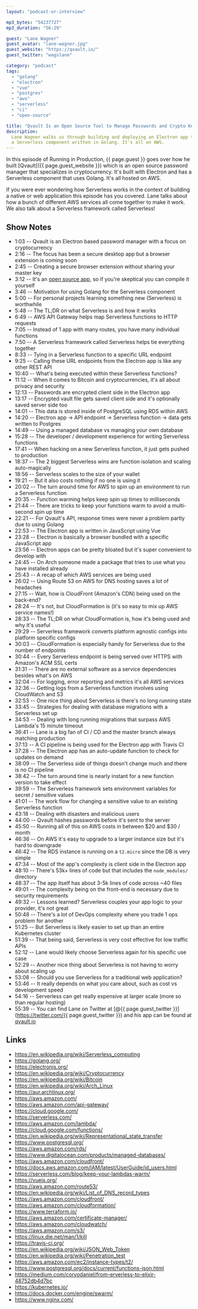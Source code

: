 ```yaml
---
layout: "podcast-or-interview"

mp3_bytes: "54237727"
mp3_duration: "56:29"

guest: "Lane Wagner"
guest_avatar: "lane-wagner.jpg"
guest_website: "https://qvault.io/"
guest_twitter: "wagslane"

category: "podcast"
tags:
  - "golang"
  - "electron"
  - "vue"
  - "postgres"
  - "aws"
  - "serverless"
  - "ci"
  - "open-source"

title: "Qvault Is an Open Source Tool to Manage Passwords and Crypto Keys"
description:
  Lane Wagner walks us through building and deploying an Electron app that has
  a Serverless component written in Golang. It's all on AWS.
---
```


In this episode of Running in Production, {{ page.guest }} goes over how he
built [Qvault]({{ page.guest_website }}) which is an open source password
manager that specializes in cryptocurrency. It's built with Electron and has
a Serverless component that uses Golang. It's all hosted on AWS.

If you were ever wondering how Serverless works in the context of building a
native or web application this episode has you covered. Lane talks about how a
bunch of different AWS services all come together to make it work. We also talk
about a Serverless framework called Serverless!

## Show Notes

- 1:03 -- Qvault is an Electron based password manager with a focus on cryptocurrency
- 2:16 -- The focus has been a secure desktop app but a browser extension is coming soon
- 2:45 -- Creating a secure browser extension without sharing your master key
- 3:12 -- It's an [open source app](https://github.com/Q-Vault/qvault), so if you're skeptical you can compile it yourself
- 3:46 -- Motivation for using Golang for the Serverless component
- 5:00 -- For personal projects learning something new (Serverless) is worthwhile
- 5:48 -- The TL;DR on what Serverless is and how it works
- 6:49 -- AWS API Gateway helps map Serverless functions to HTTP requests
- 7:05 -- Instead of 1 app with many routes, you have many individual functions
- 7:50 -- A Serverless framework called Serverless helps tie everything together
- 8:33 -- Tying in a Serverless function to a specific URL endpoint
- 9:25 -- Calling these URL endpoints from the Electron app is like any other REST API
- 10:40 -- What's being executed within these Serverless functions?
- 11:12 -- When it comes to Bitcoin and cryptocurrencies, it's all about privacy and security
- 12:13 -- Passwords are encrypted client side in the Electron app
- 13:17 -- Encrypted vault file gets saved client side and it's optionally saved server side too
- 14:01 -- This data is stored inside of PostgreSQL using RDS within AWS
- 14:20 -- Electron app -> API endpoint -> Serverless function -> data gets written to Postgres
- 14:49 -- Using a managed database vs managing your own database
- 15:28 -- The developer / development experience for writing Serverless functions
- 17:41 -- When hacking on a new Serverless function, it just gets pushed to production
- 18:37 -- The 2 biggest Serverless wins are function isolation and scaling auto-magically
- 18:56 -- Serverless scales to the size of your wallet
- 19:21 -- But it also costs nothing if no one is using it
- 20:02 -- The turn around time for AWS to spin up an environment to run a Serverless function
- 20:35 -- Function warming helps keep spin up times to milliseconds
- 21:44 -- There are tricks to keep your functions warm to avoid a multi-second spin up time
- 22:21 -- For Qvault's API, response times were never a problem partly due to using Golang
- 22:53 -- The Electron app is written in JavaScript using Vue
- 23:28 -- Electron is basically a browser bundled with a specific JavaScript app
- 23:56 -- Electron apps can be pretty bloated but it's super convenient to develop with
- 24:45 -- On Arch someone made a package that tries to use what you have installed already
- 25:43 -- A recap of which AWS services are being used
- 26:02 -- Using Route 53 on AWS for DNS hosting saves a lot of headaches
- 27:15 -- Wait, how is CloudFront (Amazon's CDN) being used on the back-end?
- 28:24 -- It's not, but CloudFormation is (it's so easy to mix up AWS service names!)
- 28:33 -- The TL;DR on what CloudFormation is, how it's being used and why it's useful
- 29:29 -- Serverless framework converts platform agnostic configs into platform specific configs
- 30:03 -- CloudFormation is especially handy for Serverless due to the number of endpoints
- 30:44 -- Every Serverless endpoint is being served over HTTPS with Amazon's ACM SSL certs
- 31:31 -- There are no external software as a service dependencies besides what's on AWS
- 32:04 -- For logging, error reporting and metrics it's all AWS services
- 32:36 -- Getting logs from a Serverless function involves using CloudWatch and S3
- 32:53 -- One nice thing about Serverless is there's no long running state
- 33:45 -- Strategies for dealing with database migrations with a Serverless set up
- 34:53 -- Dealing with long running migrations that surpass AWS Lambda's 15 minute timeout
- 36:41 -- Lane is a big fan of CI / CD and the master branch always matching production
- 37:13 -- A CI pipeline is being used for the Electron app with Travis CI
- 37:28 -- The Electron app has an auto-update function to check for updates on demand
- 38:09 -- The Serverless side of things doesn't change much and there is no CI pipeline
- 38:42 -- The turn around time is nearly instant for a new function version to take effect
- 39:59 -- The Serverless framework sets environment variables for secret / sensitive values
- 41:01 -- The work flow for changing a sensitive value to an existing Serverless function
- 43:18 -- Dealing with disasters and malicious users
- 44:00 -- Qvault hashes passwords before it's sent to the server
- 45:50 -- Running all of this on AWS costs in between $20 and $30 / month
- 46:36 -- On AWS it's easy to upgrade to a larger instance size but it's hard to downgrade
- 46:42 -- The RDS instance is running on a `t2.micro` since the DB is very simple
- 47:34 -- Most of the app's complexity is client side in the Electron app
- 48:10 -- There's 53k+ lines of code but that includes the `node_modules/` directory
- 48:37 -- The app itself has about 3-5k lines of code across ~40 files
- 49:01 -- The complexity being on the front-end is necessary due to security requirements
- 49:32 -- Lessons learned? Serverless couples your app logic to your provider, it's not great
- 50:48 -- There's a lot of DevOps complexity where you trade 1 ops problem for another
- 51:25 -- But Serverless is likely easier to set up than an entire Kubernetes cluster
- 51:39 -- That being said, Serverless is very cost effective for low traffic APIs
- 52:12 -- Lane would likely choose Serverless again for his specific use case
- 52:29 -- Another nice thing about Serverless is not having to worry about scaling up
- 53:08 -- Should you use Serverless for a traditional web application?
- 53:46 -- It really depends on what you care about, such as cost vs development speed
- 54:16 -- Serverless can get really expensive at larger scale (more so than regular hosting)
- 55:39 -- You can find Lane on Twitter at [@{{ page.guest_twitter }}](https://twitter.com/{{ page.guest_twitter }}) and his app can be found at [qvault.io](https://qvault.io/)

## Links

- <https://en.wikipedia.org/wiki/Serverless_computing>
- <https://golang.org/>
- <https://electronjs.org/>
- <https://en.wikipedia.org/wiki/Cryptocurrency>
- <https://en.wikipedia.org/wiki/Bitcoin>
- <https://en.wikipedia.org/wiki/Arch_Linux>
- <https://aur.archlinux.org/>
- <https://aws.amazon.com/>
- <https://aws.amazon.com/api-gateway/>
- <https://cloud.google.com/>
- <https://serverless.com/>
- <https://aws.amazon.com/lambda/>
- <https://cloud.google.com/functions/>
- <https://en.wikipedia.org/wiki/Representational_state_transfer>
- <https://www.postgresql.org/>
- <https://aws.amazon.com/rds/>
- <https://www.digitalocean.com/products/managed-databases/>
- <https://aws.amazon.com/cloudfront/>
- <https://docs.aws.amazon.com/IAM/latest/UserGuide/id_users.html>
- <https://serverless.com/blog/keep-your-lambdas-warm/>
- <https://vuejs.org/>
- <https://aws.amazon.com/route53/>
- <https://en.wikipedia.org/wiki/List_of_DNS_record_types>
- <https://aws.amazon.com/cloudfront/>
- <https://aws.amazon.com/cloudformation/>
- <https://www.terraform.io/>
- <https://aws.amazon.com/certificate-manager/>
- <https://aws.amazon.com/cloudwatch/>
- <https://aws.amazon.com/s3/>
- <https://linux.die.net/man/1/kill>
- <https://travis-ci.org/>
- <https://en.wikipedia.org/wiki/JSON_Web_Token>
- <https://en.wikipedia.org/wiki/Penetration_test>
- <https://aws.amazon.com/ec2/instance-types/t2/>
- <https://www.postgresql.org/docs/current/functions-json.html>
- <https://medium.com/coryodaniel/from-erverless-to-elixir-48752db4d7bc>
- <https://kubernetes.io/>
- <https://docs.docker.com/engine/swarm/>
- <https://www.nginx.com/>
